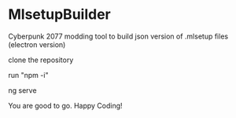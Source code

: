 # MlsetupBuilder
Cyberpunk 2077 modding tool to build json version of .mlsetup files (electron version)

clone the repository

run "npm -i"

ng serve

You are good to go. Happy Coding!
